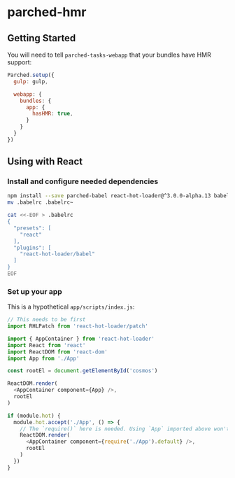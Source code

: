 # parched-hmr

## Getting Started

You will need to tell `parched-tasks-webapp` that your bundles have HMR
support:

```javascript
Parched.setup({
  gulp: gulp,

  webapp: {
    bundles: {
      app: {
        hasHMR: true,
      }
    }
  }
})
```

## Using with React

### Install and configure needed dependencies

```bash
npm install --save parched-babel react-hot-loader@^3.0.0-alpha.13 babel-preset-react
mv .babelrc .babelrc~

cat <<-EOF > .babelrc
{
  "presets": [
    "react"
  ],
  "plugins": [
    "react-hot-loader/babel"
  ]
}
EOF
```

### Set up your app

This is a hypothetical `app/scripts/index.js`:

```javascript
// This needs to be first
import RHLPatch from 'react-hot-loader/patch'

import { AppContainer } from 'react-hot-loader'
import React from 'react'
import ReactDOM from 'react-dom'
import App from './App'

const rootEl = document.getElementById('cosmos')

ReactDOM.render(
  <AppContainer component={App} />,
  rootEl
)

if (module.hot) {
  module.hot.accept('./App', () => {
    // The `require()` here is needed. Using `App` imported above won't work.
    ReactDOM.render(
      <AppContainer component={require('./App').default} />,
      rootEl
    )
  })
}
```
